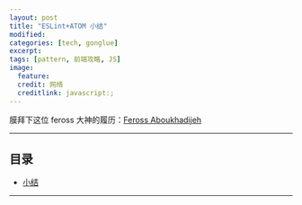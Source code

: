 ```yaml
---
layout: post
title: "ESLint+ATOM 小结"
modified:
categories: [tech, gonglue]
excerpt:
tags: [pattern, 前端攻略, JS]
image:
  feature:
  credit: 网络
  creditlink: javascript:;
---
```




膜拜下这位 feross 大神的履历：[Feross Aboukhadijeh](http://feross.org/resume/)

---

## 目录

- [小结](#conclude)

---
